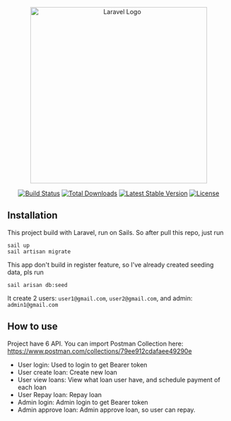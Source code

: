 <p align="center"><a href="https://laravel.com" target="_blank"><img src="https://raw.githubusercontent.com/laravel/art/master/logo-lockup/5%20SVG/2%20CMYK/1%20Full%20Color/laravel-logolockup-cmyk-red.svg" width="400" alt="Laravel Logo"></a></p>

<p align="center">
<a href="https://travis-ci.org/laravel/framework"><img src="https://travis-ci.org/laravel/framework.svg" alt="Build Status"></a>
<a href="https://packagist.org/packages/laravel/framework"><img src="https://img.shields.io/packagist/dt/laravel/framework" alt="Total Downloads"></a>
<a href="https://packagist.org/packages/laravel/framework"><img src="https://img.shields.io/packagist/v/laravel/framework" alt="Latest Stable Version"></a>
<a href="https://packagist.org/packages/laravel/framework"><img src="https://img.shields.io/packagist/l/laravel/framework" alt="License"></a>
</p>

## Installation

This project build with Laravel, run on Sails. So after pull this repo, just run

```
sail up
sail artisan migrate
```

This app don't build in register feature, so I've already created seeding data, pls run

```
sail arisan db:seed
```
It create 2 users: `user1@gmail.com`, `user2@gmail.com`, and admin: `admin1@gmail.com`

## How to use
Project have 6 API. You can import Postman Collection here: https://www.postman.com/collections/79ee912cdafaee49290e

- User login: Used to login to get Bearer token
- User create loan: Create new loan
- User view loans: View what loan user have, and schedule payment of each loan
- User Repay loan: Repay loan
- Admin login: Admin login to get Bearer token
- Admin approve loan: Admin approve loan, so user can repay.




